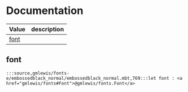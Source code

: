 # Documentation
|Value|description|
|---|---|
|[font](#font)||

## font

```moonbit
:::source,gmlewis/fonts-e/embossedblack_normal/embossedblack_normal.mbt,769:::let font : <a href="gmlewis/fonts#Font">@gmlewis/fonts.Font</a>
```

